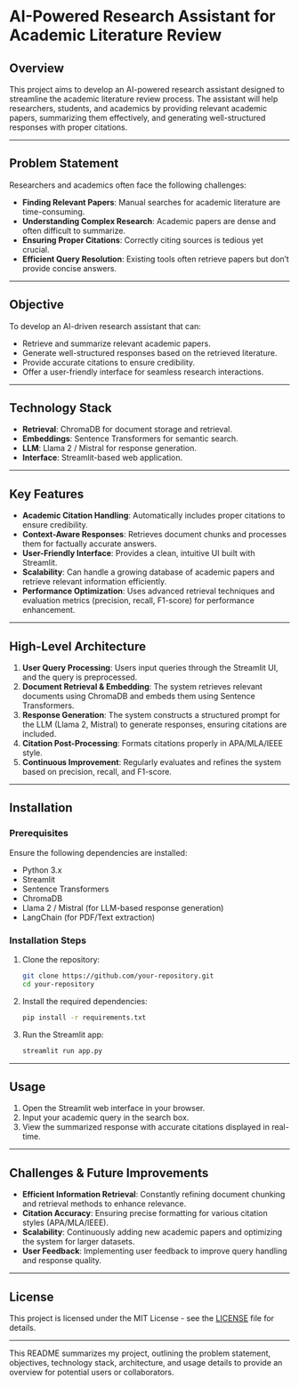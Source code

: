 # AI-Powered Research Assistant for Academic Literature Review

## Overview

This project aims to develop an AI-powered research assistant designed to streamline the academic literature review process. The assistant will help researchers, students, and academics by providing relevant academic papers, summarizing them effectively, and generating well-structured responses with proper citations.

---

## Problem Statement

Researchers and academics often face the following challenges:

- **Finding Relevant Papers**: Manual searches for academic literature are time-consuming.
- **Understanding Complex Research**: Academic papers are dense and often difficult to summarize.
- **Ensuring Proper Citations**: Correctly citing sources is tedious yet crucial.
- **Efficient Query Resolution**: Existing tools often retrieve papers but don’t provide concise answers.

---

## Objective

To develop an AI-driven research assistant that can:

- Retrieve and summarize relevant academic papers.
- Generate well-structured responses based on the retrieved literature.
- Provide accurate citations to ensure credibility.
- Offer a user-friendly interface for seamless research interactions.

---

## Technology Stack

- **Retrieval**: ChromaDB for document storage and retrieval.
- **Embeddings**: Sentence Transformers for semantic search.
- **LLM**: Llama 2 / Mistral for response generation.
- **Interface**: Streamlit-based web application.

---

## Key Features

- **Academic Citation Handling**: Automatically includes proper citations to ensure credibility.
- **Context-Aware Responses**: Retrieves document chunks and processes them for factually accurate answers.
- **User-Friendly Interface**: Provides a clean, intuitive UI built with Streamlit.
- **Scalability**: Can handle a growing database of academic papers and retrieve relevant information efficiently.
- **Performance Optimization**: Uses advanced retrieval techniques and evaluation metrics (precision, recall, F1-score) for performance enhancement.

---

## High-Level Architecture

1. **User Query Processing**: Users input queries through the Streamlit UI, and the query is preprocessed.
2. **Document Retrieval & Embedding**: The system retrieves relevant documents using ChromaDB and embeds them using Sentence Transformers.
3. **Response Generation**: The system constructs a structured prompt for the LLM (Llama 2, Mistral) to generate responses, ensuring citations are included.
4. **Citation Post-Processing**: Formats citations properly in APA/MLA/IEEE style.
5. **Continuous Improvement**: Regularly evaluates and refines the system based on precision, recall, and F1-score.

---

## Installation

### Prerequisites

Ensure the following dependencies are installed:

- Python 3.x
- Streamlit
- Sentence Transformers
- ChromaDB
- Llama 2 / Mistral (for LLM-based response generation)
- LangChain (for PDF/Text extraction)

### Installation Steps

1. Clone the repository:
    ```bash
    git clone https://github.com/your-repository.git
    cd your-repository
    ```

2. Install the required dependencies:
    ```bash
    pip install -r requirements.txt
    ```

3. Run the Streamlit app:
    ```bash
    streamlit run app.py
    ```

---

## Usage

1. Open the Streamlit web interface in your browser.
2. Input your academic query in the search box.
3. View the summarized response with accurate citations displayed in real-time.

---

## Challenges & Future Improvements

- **Efficient Information Retrieval**: Constantly refining document chunking and retrieval methods to enhance relevance.
- **Citation Accuracy**: Ensuring precise formatting for various citation styles (APA/MLA/IEEE).
- **Scalability**: Continuously adding new academic papers and optimizing the system for larger datasets.
- **User Feedback**: Implementing user feedback to improve query handling and response quality.

---

## License

This project is licensed under the MIT License - see the [LICENSE](LICENSE) file for details.

---

This README summarizes my project, outlining the problem statement, objectives, technology stack, architecture, and usage details to provide an overview for potential users or collaborators.
